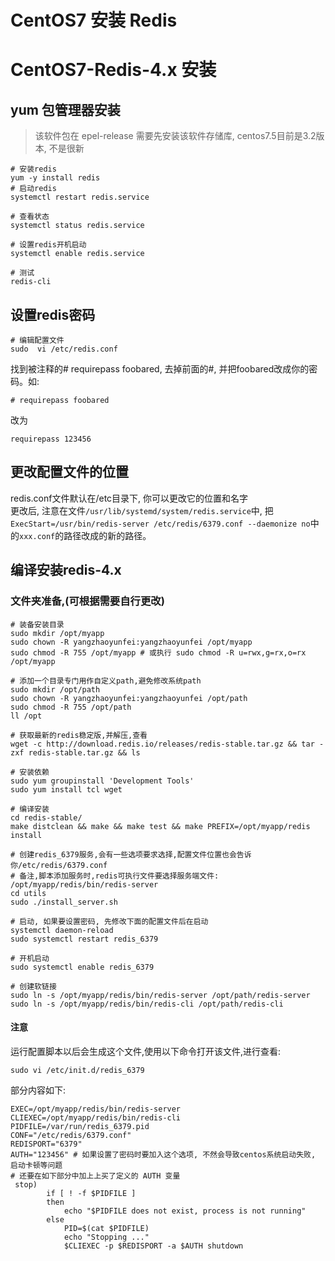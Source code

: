 # CentOS7 安装 Redis

<!--more-->
# CentOS7-Redis-4.x 安装

## yum 包管理器安装
>该软件包在 epel-release 需要先安装该软件存储库, centos7.5目前是3.2版本, 不是很新

```shell script
# 安装redis
yum -y install redis
# 启动redis
systemctl restart redis.service

# 查看状态
systemctl status redis.service

# 设置redis开机启动
systemctl enable redis.service

# 测试
redis-cli
```

## 设置redis密码
```shell script
# 编辑配置文件 
sudo  vi /etc/redis.conf
```
找到被注释的# requirepass foobared, 去掉前面的#, 
并把foobared改成你的密码。如: 
```text
# requirepass foobared
```
改为
```text
requirepass 123456
```

## 更改配置文件的位置

redis.conf文件默认在/etc目录下, 你可以更改它的位置和名字  
更改后, 注意在文件```/usr/lib/systemd/system/redis.service```中,   把```ExecStart=/usr/bin/redis-server /etc/redis/6379.conf --daemonize no```中的```xxx.conf```的路径改成的新的路径。


## 编译安装redis-4.x     

### 文件夹准备,(可根据需要自行更改)
```shell script
# 装备安装目录
sudo mkdir /opt/myapp
sudo chown -R yangzhaoyunfei:yangzhaoyunfei /opt/myapp
sudo chmod -R 755 /opt/myapp # 或执行 sudo chmod -R u=rwx,g=rx,o=rx /opt/myapp

# 添加一个目录专门用作自定义path,避免修改系统path
sudo mkdir /opt/path
sudo chown -R yangzhaoyunfei:yangzhaoyunfei /opt/path
sudo chmod -R 755 /opt/path
ll /opt  

# 获取最新的redis稳定版,并解压,查看
wget -c http://download.redis.io/releases/redis-stable.tar.gz && tar -zxf redis-stable.tar.gz && ls

# 安装依赖
sudo yum groupinstall 'Development Tools'
sudo yum install tcl wget

# 编译安装
cd redis-stable/
make distclean && make && make test && make PREFIX=/opt/myapp/redis install

# 创建redis_6379服务,会有一些选项要求选择,配置文件位置也会告诉你/etc/redis/6379.conf
# 备注,脚本添加服务时,redis可执行文件要选择服务端文件: /opt/myapp/redis/bin/redis-server
cd utils
sudo ./install_server.sh

# 启动, 如果要设置密码, 先修改下面的配置文件后在启动
systemctl daemon-reload
sudo systemctl restart redis_6379

# 开机启动
sudo systemctl enable redis_6379

# 创建软链接
sudo ln -s /opt/myapp/redis/bin/redis-server /opt/path/redis-server
sudo ln -s /opt/myapp/redis/bin/redis-cli /opt/path/redis-cli

```


#### 注意 #####
运行配置脚本以后会生成这个文件,使用以下命令打开该文件,进行查看:
```shell script
sudo vi /etc/init.d/redis_6379
```
部分内容如下:
```shell script
EXEC=/opt/myapp/redis/bin/redis-server
CLIEXEC=/opt/myapp/redis/bin/redis-cli
PIDFILE=/var/run/redis_6379.pid
CONF="/etc/redis/6379.conf"
REDISPORT="6379"
AUTH="123456" # 如果设置了密码时要加入这个选项, 不然会导致centos系统启动失败, 启动卡顿等问题
# 还要在如下部分中加上上买了定义的 AUTH 变量
 stop)
        if [ ! -f $PIDFILE ]
        then
            echo "$PIDFILE does not exist, process is not running"
        else
            PID=$(cat $PIDFILE)
            echo "Stopping ..."
            $CLIEXEC -p $REDISPORT -a $AUTH shutdown
```
